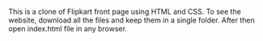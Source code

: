 This is a clone of Flipkart front page using HTML and CSS. To see the website, download all the files and keep them in a single folder. After then open index.html file in any browser.
